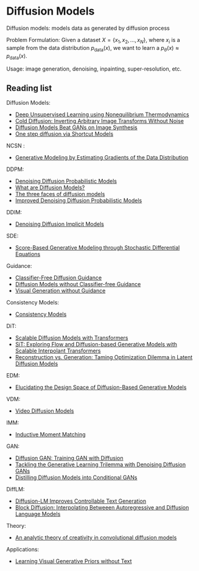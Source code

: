 # Diffusion Models

Diffusion models: models data as generated by diffusion process

Problem Formulation: Given a dataset $X = \{x_1, x_2, ..., x_N\}$, where $x_i$ is a sample from the data distribution $p_{\text{data}}(x)$, we want to learn a $p_\theta(x)\approx p_{\text{data}}(x)$.

Usage: image generation, denoising, inpainting, super-resolution, etc.

## Reading list

Diffusion Models:
- [Deep Unsupervised Learning using Nonequilibrium Thermodynamics](https://arxiv.org/pdf/1503.03585)
- [Cold Diffusion: Inverting Arbitrary Image Transforms Without Noise](https://arxiv.org/pdf/2208.09392)
- [Diffusion Models Beat GANs on Image Synthesis](https://arxiv.org/pdf/2105.05233)
- [One step diffusion via Shortcut Models](https://arxiv.org/pdf/2410.12557)

NCSN :
- [Generative Modeling by Estimating Gradients of the Data Distribution](https://arxiv.org/pdf/1907.05600)

DDPM:
- [Denoising Diffusion Probabilistic Models](https://arxiv.org/pdf/2006.11239)
- [What are Diffusion Models?](https://lilianweng.github.io/posts/2021-07-11-diffusion-models/)
- [The three faces of diffusion models](https://hope7happiness.github.io/three_diff/)
- [Improved Denoising Diffusion Probabilistic Models](https://arxiv.org/pdf/2102.09672)

DDIM:
- [Denoising Diffusion Implicit Models](https://arxiv.org/pdf/2010.02502)

SDE:
- [Score-Based Generative Modeling through Stochastic Differential Equations](https://arxiv.org/pdf/2011.13456)

Guidance:
- [Classifier-Free Diffusion Guidance](https://arxiv.org/pdf/2207.12598)
- [Diffusion Models without Classifier-free Guidance](https://arxiv.org/pdf/2502.12154)
- [Visual Generation without Guidance](https://arxiv.org/pdf/2501.15420)

Consistency Models:
- [Consistency Models](https://arxiv.org/pdf/2303.01469)

DiT:
- [Scalable Diffusion Models with Transformers](https://arxiv.org/pdf/2212.09748)
- [SiT: Exploring Flow and Diffusion-based Generative Models with Scalable Interpolant Transformers](https://arxiv.org/pdf/2401.08740)
- [Reconstruction vs. Generation:
Taming Optimization Dilemma in Latent Diffusion Models](https://arxiv.org/pdf/2501.01423)

EDM:
- [Elucidating the Design Space of Diffusion-Based Generative Models](https://arxiv.org/pdf/2206.00364)

VDM:
- [Video Diffusion Models](https://arxiv.org/pdf/2204.03458)

IMM:
- [Inductive Moment Matching](https://arxiv.org/pdf/2503.07565)

GAN:
- [Diffusion GAN: Training GAN with Diffusion](https://arxiv.org/pdf/2206.02262)
- [Tackling the Generative Learning Trilemma with Denoising Diffusion GANs](https://arxiv.org/pdf/2112.07804)
- [Distilling Diffusion Models into Conditional GANs](https://arxiv.org/pdf/2405.05967)

DiffLM:
- [Diffusion-LM Improves Controllable Text Generation](https://arxiv.org/pdf/2205.14217)
- [Block Diffusion: Interpolating Betweeen Autoregressive and Diffusion Language Models](https://arxiv.org/pdf/2503.09573)

Theory:
- [An analytic theory of creativity in convolutional diffusion models](https://arxiv.org/pdf/2412.20292)

Applications:
- [Learning Visual Generative Priors without Text](https://arxiv.org/pdf/2412.07767)